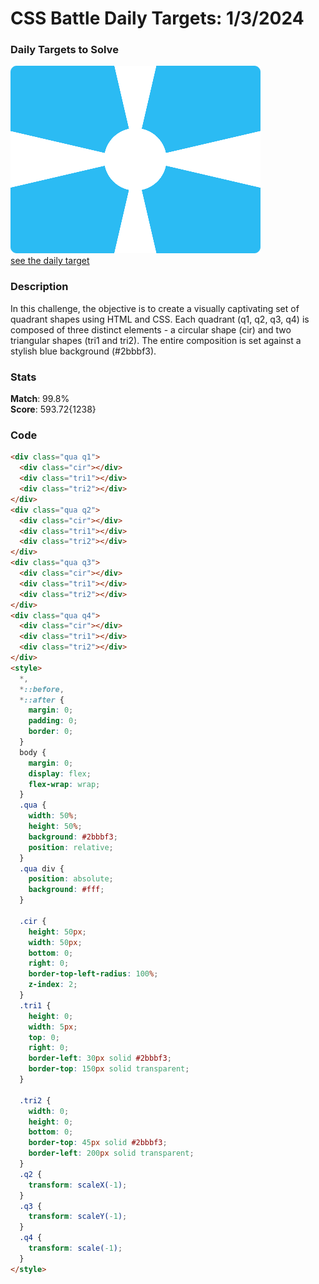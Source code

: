 # CSS Battle Daily Targets: 1/3/2024

### Daily Targets to Solve
![picture of daily target](./images/1.png)  
[see the daily target](https://cssbattle.dev/play/zgmRBxSPDFV9HOQJYazS)

### Description

In this challenge, the objective is to create a visually captivating set of quadrant shapes using HTML and CSS. Each quadrant (q1, q2, q3, q4) is composed of three distinct elements - a circular shape (cir) and two triangular shapes (tri1 and tri2). The entire composition is set against a stylish blue background (#2bbbf3).

### Stats
**Match**: 99.8%  
**Score**: 593.72{1238}

### Code

```html
<div class="qua q1">
  <div class="cir"></div>
  <div class="tri1"></div>
  <div class="tri2"></div>
</div>
<div class="qua q2">
  <div class="cir"></div>
  <div class="tri1"></div>
  <div class="tri2"></div>
</div>
<div class="qua q3">
  <div class="cir"></div>
  <div class="tri1"></div>
  <div class="tri2"></div>
</div>
<div class="qua q4">
  <div class="cir"></div>
  <div class="tri1"></div>
  <div class="tri2"></div>
</div>
<style>
  *,
  *::before,
  *::after {
    margin: 0;
    padding: 0;
    border: 0;
  }
  body {
    margin: 0;
    display: flex;
    flex-wrap: wrap;
  }
  .qua {
    width: 50%;
    height: 50%;
    background: #2bbbf3;
    position: relative;
  }
  .qua div {
    position: absolute;
    background: #fff;
  }

  .cir {
    height: 50px;
    width: 50px;
    bottom: 0;
    right: 0;
    border-top-left-radius: 100%;
    z-index: 2;
  }
  .tri1 {
    height: 0;
    width: 5px;
    top: 0;
    right: 0;
    border-left: 30px solid #2bbbf3;
    border-top: 150px solid transparent;
  }

  .tri2 {
    width: 0;
    height: 0;
    bottom: 0;
    border-top: 45px solid #2bbbf3;
    border-left: 200px solid transparent;
  }
  .q2 {
    transform: scaleX(-1);
  }
  .q3 {
    transform: scaleY(-1);
  }
  .q4 {
    transform: scale(-1);
  }
</style>
```
